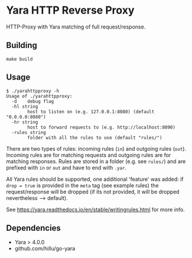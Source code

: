 # Yara HTTP Reverse Proxy

HTTP-Proxy with Yara matching of full request/response.

## Building

`make build`


## Usage

```
$ ./yarahttpproxy -h
Usage of ./yarahttpproxy:
  -d	debug flag
  -hl string
    	host to listen on (e.g. 127.0.0.1:8080) (default "0.0.0.0:8080")
  -hr string
    	host to forward requests to (e.g. http://localhost:8090)
  -rules string
    	folder with all the rules to use (default "rules/")
```

There are two types of rules: incoming rules (`in`) and outgoing rules (`out`).
Incoming rules are for matching requests and outgoing rules are for matching responses.
Rules are stored in a folder (e.g. see `rules/`) and are prefixed with `in` or `out` and have to end with `.yar`.


All Yara rules should be supported, one additional 'feature' was added:
if `drop = true` is provided in the `meta` tag (see example rules) the request/response will be dropped (if its not provided, it will be dropped nevertheless --> default).

See https://yara.readthedocs.io/en/stable/writingrules.html for more info.

## Dependencies

- Yara > 4.0.0
- github.com/hillu/go-yara